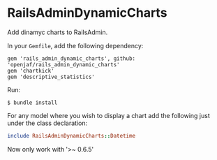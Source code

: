 # RailsAdminDynamicCharts

Add dinamyc charts to RailsAdmin.

In your `Gemfile`, add the following dependency:
    
    gem 'rails_admin_dynamic_charts', github: 'openjaf/rails_admin_dynamic_charts'
    gem 'chartkick'
    gem 'descriptive_statistics'

Run:

    $ bundle install
    
For any model where you wish to display a chart add the following just under the class declaration:

```ruby
include RailsAdminDynamicCharts::Datetime
```

Now only work with '>~ 0.6.5'